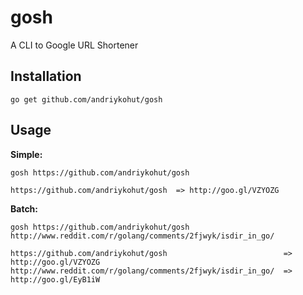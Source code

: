 gosh
====

A CLI to Google URL Shortener

## Installation
`go get github.com/andriykohut/gosh`
## Usage
**Simple:**
```
gosh https://github.com/andriykohut/gosh

https://github.com/andriykohut/gosh	 => http://goo.gl/VZYOZG
```

**Batch:**
```
gosh https://github.com/andriykohut/gosh http://www.reddit.com/r/golang/comments/2fjwyk/isdir_in_go/

https://github.com/andriykohut/gosh				             => http://goo.gl/VZYOZG
http://www.reddit.com/r/golang/comments/2fjwyk/isdir_in_go/	 => http://goo.gl/EyB1iW
```
